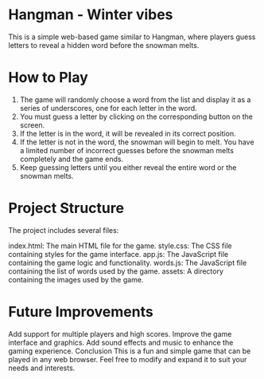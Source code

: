 # Hangman - Winter vibes
This is a simple web-based game similar to Hangman, where players guess letters to reveal a hidden word before the snowman melts.


# How to Play
1. The game will randomly choose a word from the list and display it as a series of underscores, one for each letter in the word.
2. You must guess a letter by clicking on the corresponding button on the screen.
3. If the letter is in the word, it will be revealed in its correct position.
4. If the letter is not in the word, the snowman will begin to melt. You have a limited number of incorrect guesses       before  the snowman melts completely and the game ends.
5. Keep guessing letters until you either reveal the entire word or the snowman melts.


# Project Structure
The project includes several files:

index.html: The main HTML file for the game.
style.css: The CSS file containing styles for the game interface.
app.js: The JavaScript file containing the game logic and functionality.
words.js: The JavaScript file containing the list of words used by the game.
assets: A directory containing the images used by the game.

# Future Improvements
Add support for multiple players and high scores.
Improve the game interface and graphics.
Add sound effects and music to enhance the gaming experience.
Conclusion
This is a fun and simple game that can be played in any web browser. Feel free to modify and expand it to suit your needs and interests.